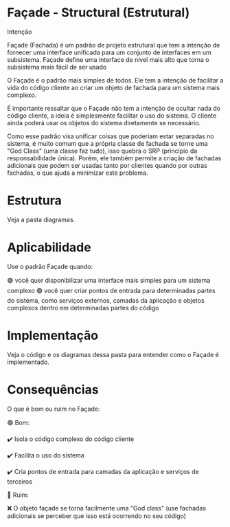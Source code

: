 # Façade - Structural (Estrutural)

Intenção

Façade (Fachada) é um padrão de projeto estrutural que tem a intenção de fornecer uma interface unificada para um conjunto de interfaces em um subsistema. Façade define uma interface de nível mais alto que torna o subsistema mais fácil de ser usado

O Façade é o padrão mais simples de todos. Ele tem a intenção de facilitar a vida do código cliente ao criar um objeto de fachada para um sistema mais complexo.


É importante ressaltar que o Façade não tem a intenção de ocultar nada do código cliente, a ideia é simplesmente facilitar o uso do sistema. O cliente ainda poderá usar os objetos do sistema diretamente se necessário.

Como esse padrão visa unificar coisas que poderiam estar separadas no sistema, é muito comum que a própria classe de fachada se torne uma "God Class" (uma classe faz tudo), isso quebra o SRP (princípio da responsabilidade única). Porém, ele também permite a criação de fachadas adicionais que podem ser usadas tanto por clientes quando por outras fachadas, o que ajuda a minimizar este problema.

# Estrutura

Veja a pasta diagramas.

# Aplicabilidade

Use o padrão Façade quando:

🟣 você quer disponibilizar uma interface mais simples para um sistema complexo
🟣 você quer criar pontos de entrada para determinadas partes do sistema, como serviços externos, camadas da aplicação e objetos complexos dentro em determinadas partes do código

# Implementação

Veja o código e os diagramas dessa pasta para entender como o Façade é implementado.

# Consequências

O que é bom ou ruim no Façade:

🟢 Bom:

✔️ Isola o código complexo do código cliente

✔️ Facilita o uso do sistema

✔️ Cria pontos de entrada para camadas da aplicação e serviços de terceiros

🔴 Ruim:

❌ O objeto façade se torna facilmente uma "God class" (use fachadas adicionais se perceber que isso está ocorrendo no seu código)
